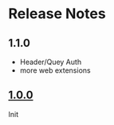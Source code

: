 # Release Notes

## 1.1.0

- Header/Quey Auth
- more web extensions

## [1.0.0](https://www.nuget.org/packages/WeihanLi.Web.Extensions/1.0.0)

Init
